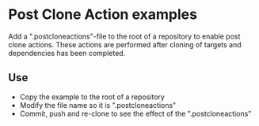 # Post Clone Action examples

Add a ".postcloneactions"-file to the root of a repository to enable post clone actions.
These actions are performed after cloning of targets and dependencies has been completed.

## Use 

- Copy the example to the root of a repository
- Modify the file name so it is ".postcloneactions"
- Commit, push and re-clone to see the effect of the ".postcloneactions"